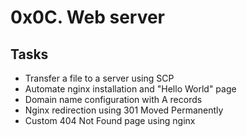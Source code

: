 # 0x0C. Web server

## Tasks
- Transfer a file to a server using SCP
- Automate nginx installation and "Hello World" page
- Domain name configuration with A records
- Nginx redirection using 301 Moved Permanently
- Custom 404 Not Found page using nginx
